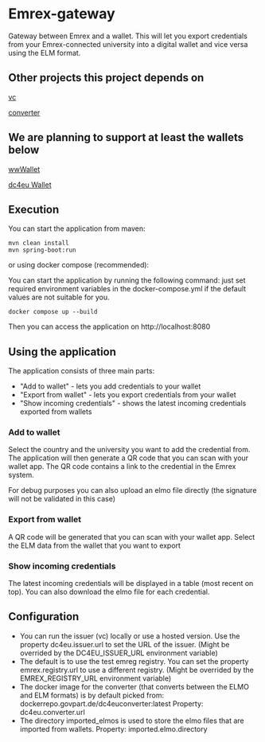 # Emrex-gateway

Gateway between Emrex and a wallet. This will let you export credentials from your Emrex-connected university into a digital wallet and vice versa using the ELM format. 

## Other projects this project depends on

[vc](https://github.com/dc4eu/vc/)

[converter](https://gitlab.govpart.de/dc4eu-converter/dc4eu-converter/)

## We are planning to support at least the wallets below

[wwWallet](https://dc4eu.wwwallet.org/)

[dc4eu Wallet](https://wallet.dc4eu.eu/)

## Execution

You can start the application from maven:

```
mvn clean install
mvn spring-boot:run
```

or using docker compose (recommended):

You can start the application by running the following command: just set required environment variables in the docker-compose.yml if the default values are not suitable for you.
```
docker compose up --build
```

Then you can access the application on http://localhost:8080

## Using the application

The application consists of three main parts:
- "Add to wallet" - lets you add credentials to your wallet
- "Export from wallet" - lets you export credentials from your wallet
- "Show incoming credentials" - shows the latest incoming credentials exported from wallets

### Add to wallet

Select the country and the university you want to add the credential from. 
The application will then generate a QR code that you can scan with your wallet app. 
The QR code contains a link to the credential in the Emrex system.

For debug purposes you can also upload an elmo file directly (the signature will not be validated in this case) 

### Export from wallet

A QR code will be generated that you can scan with your wallet app. 
Select the ELM data from the wallet that you want to export

### Show incoming credentials

The latest incoming credentials will be displayed in a table (most recent on top). 
You can also download the elmo file for each credential.

## Configuration

- You can run the issuer (vc) locally or use a hosted version. Use the property dc4eu.issuer.url to set the URL of the issuer. (Might be overrided by the DC4EU_ISSUER_URL environment variable)
- The default is to use the test emreg registry. You can set the property emrex.registry.url to use a different registry. (Might be overrided by the EMREX_REGISTRY_URL environment variable)
- The docker image for the converter (that converts between the ELMO and ELM formats) is by default picked from: dockerrepo.govpart.de/dc4euconverter:latest Property: dc4eu.converter.url
- The directory imported_elmos is used to store the elmo files that are imported from wallets. Property: imported.elmo.directory
